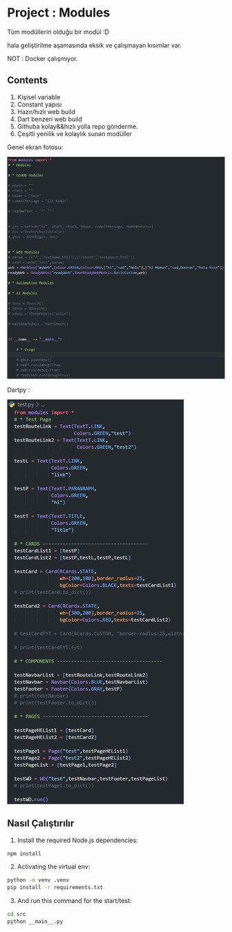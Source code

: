 # Project : **Modules**

Tüm modüllerin olduğu bir modül :D

hala geliştirilme aşamasında eksik ve çalışmayan kısımlar var. 

NOT : Docker çalışmıyor.

## Contents
1. Kişisel variable
2. Constant yapısı
3. Hazır/hızlı web build
4. Dart benzeri web build
5. Githuba kolay&&hızlı yolla repo gönderme.
6. Çeşitli yenilik ve kolaylık sunan modüller

Genel ekran fotosu: 

![Proje Ekran Görüntüsü1](assets/mg1.png)

Dartpy :

![Proje Ekran Görüntüsü2](assets/dartpy.png)

## Nasıl Çalıştırılır

1. Install the required Node.js dependencies:
  ```bash
  npm install
  ```

2. Activating the virtual env:
  ```bash
  python -m venv .venv
  pip install -r requirements.txt
  ```

3. And run this command for the start/test:
  ```bash
  cd src
  python __main__.py
  ```

